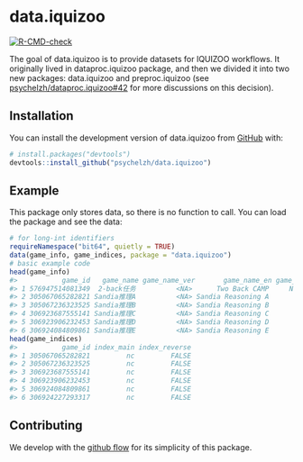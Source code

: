 
<!-- README.md is generated from README.Rmd. Please edit that file -->

# data.iquizoo

<!-- badges: start -->

[![R-CMD-check](https://github.com/psychelzh/data.iquizoo/actions/workflows/R-CMD-check.yaml/badge.svg)](https://github.com/psychelzh/data.iquizoo/actions/workflows/R-CMD-check.yaml)
<!-- badges: end -->

The goal of data.iquizoo is to provide datasets for IQUIZOO workflows.
It originally lived in dataproc.iquizoo package, and then we divided it
into two new packages: data.iquizoo and preproc.iquizoo (see
[psychelzh/dataproc.iquizoo#42](https://github.com/psychelzh/dataproc.iquizoo/issues/42)
for more discussions on this decision).

## Installation

You can install the development version of data.iquizoo from
[GitHub](https://github.com/) with:

``` r
# install.packages("devtools")
devtools::install_github("psychelzh/data.iquizoo")
```

## Example

This package only stores data, so there is no function to call. You can
load the package and see the data:

``` r
# for long-int identifiers
requireNamespace("bit64", quietly = TRUE)
data(game_info, game_indices, package = "data.iquizoo")
# basic example code
head(game_info)
#>           game_id   game_name game_name_ver       game_name_en game_name_abbr
#> 1 576947514081349  2-back任务          <NA>      Two Back CAMP     Nback2CAMP
#> 2 305067065282821 Sandia推理A          <NA> Sandia Reasoning A        SandiaA
#> 3 305067236323525 Sandia推理B          <NA> Sandia Reasoning B        SandiaB
#> 4 306923687555141 Sandia推理C          <NA> Sandia Reasoning C        SandiaC
#> 5 306923906232453 Sandia推理D          <NA> Sandia Reasoning D        SandiaD
#> 6 306924084809861 Sandia推理E          <NA> Sandia Reasoning E        SandiaE
head(game_indices)
#>           game_id index_main index_reverse
#> 1 305067065282821         nc         FALSE
#> 2 305067236323525         nc         FALSE
#> 3 306923687555141         nc         FALSE
#> 4 306923906232453         nc         FALSE
#> 5 306924084809861         nc         FALSE
#> 6 306924227293317         nc         FALSE
```

## Contributing

We develop with the [github
flow](https://docs.github.com/en/get-started/quickstart/github-flow) for
its simplicity of this package.

